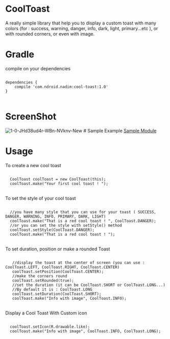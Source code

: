# CoolToast
A really simple library that help you to display a custom toast with many colors (for : success, warning, danger, info, dark, light, primary...etc ), or with rounded corners, or even with image.

# Gradle
compile on your dependencies
<pre>
<code>
dependencies {
    compile 'com.ndroid.nadim:cool-toast:1.0'
}
</code>
</pre>

# ScreenShot
<img src="https://i.ibb.co/G5cQyhc/1-0-JHd38ud4r-WBn-NVknv-New.gif" alt="1-0-JHd38ud4r-WBn-NVknv-New" border="0">
# Sample Example
<a href="https://github.com/nadimgouia/CoolToast/tree/master/app">Sample Module</a>

# Usage

To create a new cool toast
<pre>
<code>
  CoolToast coolToast = new CoolToast(this);
  coolToast.make("Your first cool toast ! ");
</code>
</pre>

To set the style of your cool toast
<pre>
<code>
  //you have many style that you can use for your toast ( SUCCESS, DANGER, WARNING, INFO, PRIMARY, DARK, LIGHT)
  coolToast.make("That is a red cool toast ! ", CoolToast.DANGER);
  //or you can set the style with setStyle() method
  coolToast.setStyle(CoolToast.DANGER);
  coolToast.make("That is a red cool toast ! ");
</code>
</pre>

To set duration, position or make a rounded Toast 
<pre>
<code>
   //display the toast at the center of screen (you can use : CoolToast.LEFT, CoolToast.RIGHT, CoolToast.CENTER)
   coolToast.setPosition(CoolToast.CENTER);
   //make the corners round
   coolToast.setRounded(true); 
   //set the duration (it can be CoolToast.SHORT or CoolToast.LONG...)
   //By default it is : CoolToast.LONG
   coolToast.setDuration(CoolToast.SHORT); 
   coolToast.make("Info with image", CoolToast.INFO);
</code>
</pre>

Display a Cool Toast With Custom icon 
<pre>
<code>
  coolToast.setIcon(R.drawable.like);
  coolToast.make("Info with image", CoolToast.INFO, CoolToast.LONG);
</code>
</pre>




